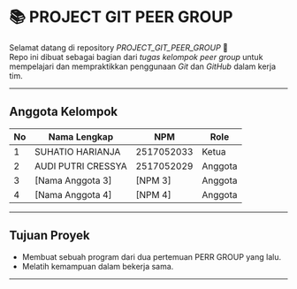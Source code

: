# 📚 PROJECT GIT PEER GROUP

Selamat datang di repository *PROJECT_GIT_PEER_GROUP* 🎉  
Repo ini dibuat sebagai bagian dari *tugas kelompok peer group* untuk mempelajari dan mempraktikkan penggunaan *Git* dan *GitHub* dalam kerja tim.

---

## Anggota Kelompok

| No | Nama Lengkap       | NPM        | Role              |
|----|--------------------|------------|-------------------|
| 1  | SUHATIO HARIANJA   | 2517052033    | Ketua            |
| 2  | AUDI PUTRI CRESSYA   | 2517052029    | Anggota      |
| 3  | [Nama Anggota 3]   | [NPM 3]    | Anggota        |
| 4  | [Nama Anggota 4]   | [NPM 4]    | Anggota          |

---

##  Tujuan Proyek
- Membuat sebuah program dari dua pertemuan PERR GROUP yang lalu.
- Melatih kemampuan dalam bekerja sama.

---


